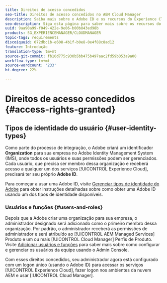 ```yaml
---
title: Direitos de acesso concedidos
seo-title: Direitos de acesso concedidos no AEM Cloud Manager
description: Saiba mais sobre o Adobe ID e os recursos do Experience Cloud.
seo-description: Siga esta página para saber mais sobre os recursos do Adobe ID e AEM Experience Cloud.
uuid: 9aa90a99-f049-422e-9e06-b00b843ed98b
products: SG_EXPERIENCEMANAGER/CLOUDMANAGER
topic-tags: requirements
discoiquuid: 072dbc1b-e608-4b1f-b0e8-0e4f88c8ad12
feature: Introdução
translation-type: tm+mt
source-git-commit: fb10d775c930b5bb475b497aac2fd59b053a9a00
workflow-type: tm+mt
source-wordcount: '233'
ht-degree: 22%

---
```



# Direitos de acesso concedidos {#access-rights-granted}

## Tipos de identidade do usuário {#user-identity-types}

Como parte do processo de integração, o Adobe criará um identificador **Organization** para sua empresa no Adobe Identity Management System (IMS), onde todos os usuários e suas permissões podem ser gerenciados. Cada usuário, que precisa ser membro dessa organização e receberá acesso a qualquer um dos serviços [!UICONTROL Experience Cloud], precisará ter seu próprio **Adobe ID**.

Para começar a usar uma Adobe ID, visite [Gerenciar tipos de identidade do Adobe](https://helpx.adobe.com/enterprise/using/identity.html) para obter instruções detalhadas sobre como obter uma Adobe ID usando um dos tipos de identidade disponíveis.

### Usuários e funções {#users-and-roles}

Depois que a Adobe criar uma organização para sua empresa, o administrador designado será adicionado como o primeiro membro dessa organização. Por padrão, o administrador receberá as permissões de administrador e será atribuído ao [!UICONTROL AEM Managed Services] Produto e um ou mais [!UICONTROL Cloud Manager] Perfis de Produto. Visite [Adicionar usuários e funções](setting-up-users-and-roles.md) para saber mais sobre como configurar e gerenciar os usuários da equipe usando o Admin Console.

Com esses direitos concedidos, seu administrador agora está configurado com um logon único (usando o Adobe ID) para acessar os serviços [!UICONTROL Experience Cloud], fazer logon nos ambientes da nuvem AEM e usar [!UICONTROL Cloud Manager].

